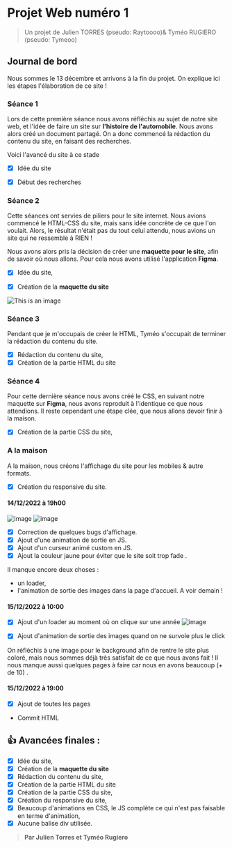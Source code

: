 # Projet Web numéro 1
> Un projet de Julien TORRES (pseudo: Raytoooo)& Tyméo RUGIERO (pseudo: Tymeoo)
## Journal de bord
Nous sommes le 13 décembre et arrivons à la fin du projet.
On explique ici les étapes l'élaboration de ce site !

### Séance 1
Lors de cette première séance nous avons réfléchis au sujet de notre site web, et l'idée de faire un site sur **l'histoire de l'automobile**.
Nous avons alors créé un document partagé. On a donc commencé la rédaction du contenu du site, en faisant des recherches.

Voici l'avancé du site à ce stade

- [x] Idée du site
- [x] Début des recherches


### Séance 2 
Cette séances ont servies de piliers pour le site internet. Nous avions commencé le HTML-CSS du site, mais sans idée concrète de ce que l'on voulait.
Alors, le résultat n'était pas du tout celui attendu, nous avions un site qui ne ressemble à RIEN !

Nous avons alors pris la décision de créer une **maquette pour le site**, afin de savoir où nous allons.
Pour cela nous avons utilisé l'application **Figma**.

- [x] Idée du site,
- [x] Création de la **maquette du site**


![This is an image](https://www.zupimages.net/up/22/50/we0a.png)

### Séance 3
Pendant que je m'occupais de créer le HTML, Tyméo s'occupait de terminer la rédaction du contenu du site.

- [x] Rédaction du contenu du site,
- [x] Création de la partie HTML du site

### Séance 4
Pour cette dernière séance nous avons créé le CSS, en suivant notre maquette sur **Figma**, nous avons reproduit à l'identique ce que nous attendions.
Il reste cependant une étape clée, que nous allons devoir finir à la maison.

- [x] Création de la partie CSS du site,

### A la maison
A la maison, nous créons l'affichage du site pour les mobiles & autre formats. 

- [x] Création du responsive du site.

#### 14/12/2022 à 19h00
![image](https://user-images.githubusercontent.com/99443478/207716517-dde7e28c-6ae7-4c46-84e0-31c3c9a22291.png)
![image](https://user-images.githubusercontent.com/99443478/207717142-802d1b5e-f1d6-45ca-891d-3bb20d3cf8ba.png)

- [x] Correction de quelques bugs d'affichage.
- [x] Ajout d'une animation de sortie en JS.
- [x] Ajout d'un curseur animé custom en JS.
- [x] Ajout la couleur jaune pour éviter que le site soit trop fade .

Il manque encore deux choses : 
- un loader, 
- l'animation de sortie des images dans la page d'accueil.
A voir demain !


#### 15/12/2022 à 10:00
- [x] Ajout d'un loader au moment où on clique sur une année
![image](https://user-images.githubusercontent.com/99443478/207920595-d3c98a90-67d0-4112-b392-1c6c0491b1f9.png)

- [x] Ajout d'animation de sortie des images quand on ne survole plus le click

On réfléchis à une image pour le background afin de rentre le site plus coloré, mais nous sommes déjà très satisfait de ce que nous avons fait !
Il nous manque aussi quelques pages à faire car nous en avons beaucoup (+ de 10) .

#### 15/12/2022 à 19:00
- [x] Ajout de toutes les pages
+ Commit HTML

## :+1: Avancées finales : 
- [x] Idée du site,
- [x] Création de la **maquette du site**
- [x] Rédaction du contenu du site,
- [x] Création de la partie HTML du site
- [x] Création de la partie CSS du site,
- [x] Création du responsive du site,
- [x] Beaucoup d'animations en CSS, le JS complète ce qui n'est pas faisable en terme d'animation,
- [x] Aucune balise div utilisée.

> **Par Julien Torres et Tyméo Rugiero**
